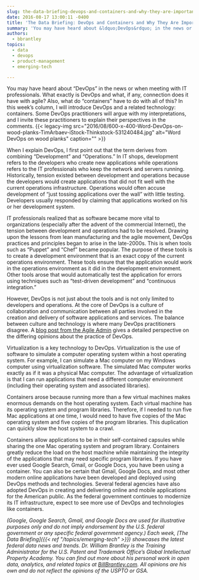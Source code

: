 ```yaml
---
slug: the-data-briefing-devops-and-containers-and-why-they-are-important-to-transforming-federal-government-it
date: 2016-08-17 13:00:11 -0400
title: 'The Data Briefing: DevOps and Containers and Why They Are Important to Transforming Federal Government IT'
summary: 'You may have heard about &ldquo;DevOps&rdquo; in the news or when meeting with IT professionals. What exactly is DevOps and what, if any, connection does it have with agile? Also, what do &ldquo;containers&rdquo; have to do with all of this? In this week’s column, I will introduce DevOps and a related technology: containers. Some DevOps'
authors:
  - bbrantley
topics:
  - data
  - devops
  - product-management
  - emerging-tech

---
```


You may have heard about “DevOps” in the news or when meeting with IT professionals. What exactly is DevOps and what, if any, connection does it have with agile? Also, what do “containers” have to do with all of this? In this week’s column, I will introduce DevOps and a related technology: containers. Some DevOps practitioners will argue with my interpretations, and I invite these practitioners to explain their perspectives in the comments. {{< legacy-img src="2016/08/600-x-400-Word-DevOps-on-wood-planks-TimArbaev-iStock-Thinkstock-531240484.jpg" alt="Word DevOps on wood planks" caption="" >}} 

When I explain DevOps, I first point out that the term derives from combining “Development” and “Operations.” In IT shops, development refers to the developers who create new applications while operations refers to the IT professionals who keep the network and servers running. Historically, tension existed between development and operations because the developers would create applications that did not fit well with the current operations infrastructure. Operations would often accuse development of “just tossing applications over the wall” with little testing. Developers usually responded by claiming that applications worked on his or her development system.

IT professionals realized that as software became more vital to organizations (especially after the advent of the commercial Internet), the tension between development and operations had to be resolved. Drawing upon the lessons from lean manufacturing and the agile movement, DevOps practices and principles began to arise in the late-2000s. This is when tools such as “Puppet” and “Chef” became popular. The purpose of these tools is to create a development environment that is an exact copy of the current operations environment. These tools ensure that the application would work in the operations environment as it did in the development environment. Other tools arose that would automatically test the application for errors using techniques such as “test-driven development” and “continuous integration.”

However, DevOps is not just about the tools and is not only limited to developers and operations. At the core of DevOps is a culture of collaboration and communication between all parties involved in the creation and delivery of software applications and services. The balance between culture and technology is where many DevOps practitioners disagree. A [blog post from the Agile Admin](https://theagileadmin.com/what-is-devops/) gives a detailed perspective on the differing opinions about the practice of DevOps.

Virtualization is a key technology to DevOps. Virtualization is the use of software to simulate a computer operating system within a host operating system. For example, I can simulate a Mac computer on my Windows computer using virtualization software. The simulated Mac computer works exactly as if it was a physical Mac computer. The advantage of virtualization is that I can run applications that need a different computer environment (including their operating system and associated libraries).

Containers arose because running more than a few virtual machines makes enormous demands on the host operating system. Each virtual machine has its operating system and program libraries. Therefore, if I needed to run five Mac applications at one time, I would need to have five copies of the Mac operating system and five copies of the program libraries. This duplication can quickly slow the host system to a crawl.

Containers allow applications to be in their self-contained capsules while sharing the one Mac operating system and program library. Containers greatly reduce the load on the host machine while maintaining the integrity of the applications that may need specific program libraries. If you have ever used Google Search, Gmail, or Google Docs, you have been using a container. You can also be certain that Gmail, Google Docs, and most other modern online applications have been developed and deployed using DevOps methods and technologies. Several federal agencies have also adopted DevOps in creating and delivering online and mobile applications for the American public. As the federal government continues to modernize its IT infrastructure, expect to see more use of DevOps and technologies like containers.

_(Google, Google Search, Gmail, and Google Docs are used for illustrative purposes only and do not imply endorsement by the U.S. federal government or any specific federal government agency.)_
_Each week, [The Data Briefing]({{< ref "/topics/emerging-tech" >}}) showcases the latest federal data news and trends._
_Dr. William Brantley is the Training Administrator for the U.S. Patent and Trademark Office’s Global Intellectual Property Academy. You can find out more about his personal work in open data, analytics, and related topics at [BillBrantley.com](http://billbrantley.com). All opinions are his own and do not reflect the opinions of the USPTO or GSA._
